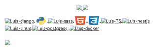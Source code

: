 
<!---
Luisero/Luisero is a ✨ special ✨ repository because its `README.md` (this file) appears on your GitHub profile.
You can click the Preview link to take a look at your changes.
--->


          
<div align="center">
  <a href="https://github.com/luisero">
  <img height="150em" src="https://github-readme-stats.vercel.app/api?username=luisero&show_icons=true&theme=react&include_all_commits=true&count_private=true"/>
  <img height="150em" src="https://github-readme-stats.vercel.app/api/top-langs/?username=luisero&layout=compact&langs_count=7&theme=react"/>
</div>
<div style="display: inline_block"><br>
  <img align="center" alt="Luis-django" height="30" width="40" src="https://img.icons8.com/color/344/django.png">
  <img align="center" alt="Luis-Python" height="30" width="40" src="https://raw.githubusercontent.com/devicons/devicon/master/icons/python/python-original.svg">
  <img align="center" alt="Luis-sass" height="30" width="40" src="https://img.icons8.com/color/344/sass.png">
  <img align="center" alt="Luis-HTML" height="30" width="40" src="https://raw.githubusercontent.com/devicons/devicon/master/icons/html5/html5-original.svg">
  <img align="center" alt="Luis-CSS" height="30" width="40" src="https://raw.githubusercontent.com/devicons/devicon/master/icons/css3/css3-original.svg">
  <img align="center" alt="Luis-TS" height="30" width="40" src="https://cdn.jsdelivr.net/gh/devicons/devicon/icons/typescript/typescript-original.svg">
  <img align="center" alt="Luis-nestjs" height="30" width="40" src="https://cdn.jsdelivr.net/gh/devicons/devicon/icons/nestjs/nestjs-plain.svg">                  
 <img align="center" alt="Luis-Linux" height="30" width="40" src="https://cdn.jsdelivr.net/gh/devicons/devicon/icons/linux/linux-original.svg">
 <img align="center" alt="Luis-postgresql" height="30" width="40"  src="https://cdn.jsdelivr.net/gh/devicons/devicon/icons/postgresql/postgresql-original-wordmark.svg">
          <img align="center" alt="Luis-docker" height="30" width="40"  src="https://cdn.jsdelivr.net/gh/devicons/devicon/icons/docker/docker-original-wordmark.svg">
  

  
  
  
  
  
  
      
          
  
</div>
  
  ##
 
<div> 
  
  
 	
  <a href="https://br.linkedin.com/in/luis-henrique-moura-da-silva-12570720a" target="_blank"><img src="https://img.shields.io/badge/-LinkedIn-%230077B5?style=for-the-badge&logo=linkedin&logoColor=white" target="_blank"></a> 
 

 
</div>
